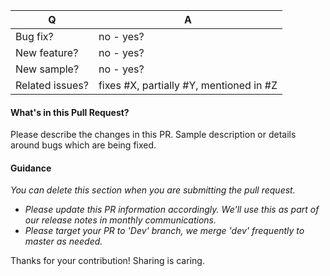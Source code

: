 | Q               | A
| --------------- | ---
| Bug fix?        | no - yes?
| New feature?    | no - yes?
| New sample?      | no - yes?
| Related issues?  | fixes #X, partially #Y, mentioned in #Z

#### What's in this Pull Request?

Please describe the changes in this PR. Sample description or details around bugs which are being fixed.


#### Guidance
*You can delete this section when you are submitting the pull request.* 
* *Please update this PR information accordingly. We'll use this as part of our release notes in monthly communications.*
* *Please target your PR to 'Dev' branch, we merge 'dev' frequently to master as needed.*

Thanks for your contribution! Sharing is caring.